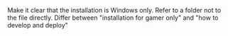 Make it clear that the installation is Windows only.
Refer to a folder not to the file directly.
Differ between "installation for gamer only" and "how to develop and deploy"